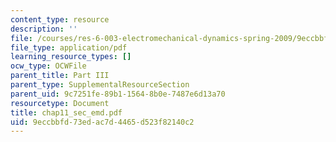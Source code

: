 ```yaml
---
content_type: resource
description: ''
file: /courses/res-6-003-electromechanical-dynamics-spring-2009/9eccbbfd73edac7d4465d523f82140c2_chap11_sec_emd.pdf
file_type: application/pdf
learning_resource_types: []
ocw_type: OCWFile
parent_title: Part III
parent_type: SupplementalResourceSection
parent_uid: 9c7251fe-89b1-1564-8b0e-7487e6d13a70
resourcetype: Document
title: chap11_sec_emd.pdf
uid: 9eccbbfd-73ed-ac7d-4465-d523f82140c2
---
```


